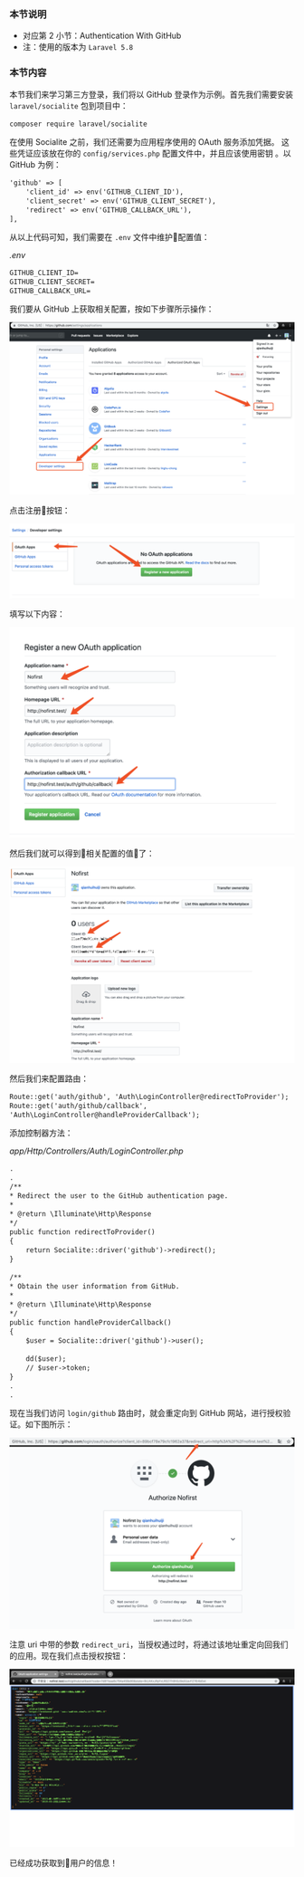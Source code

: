 ### 本节说明
* 对应第 2 小节：Authentication With GitHub
* 注：使用的版本为 `Laravel 5.8`

### 本节内容
本节我们来学习第三方登录，我们将以 GitHub 登录作为示例。首先我们需要安装 `laravel/socialite` 包到项目中：
```
composer require laravel/socialite
```
在使用 Socialite 之前，我们还需要为应用程序使用的 OAuth 服务添加凭据。 这些凭证应该放在你的 `config/services.php` 配置文件中，并且应该使用密钥 
。以 GitHub 为例：
```
'github' => [
    'client_id' => env('GITHUB_CLIENT_ID'),
    'client_secret' => env('GITHUB_CLIENT_SECRET'),
    'redirect' => env('GITHUB_CALLBACK_URL'),
],
```
从以上代码可知，我们需要在 `.env` 文件中维护配置值：

*.env*

```
GITHUB_CLIENT_ID=
GITHUB_CLIENT_SECRET=
GITHUB_CALLBACK_URL=
```

我们要从 GitHub 上获取相关配置，按如下步骤所示操作：

![file](../images/authentication-techniques/2-1.png)

点击注册按钮：

![file](../images/authentication-techniques/2-2.png)

填写以下内容：

![file](../images/authentication-techniques/2-3.png)

然后我们就可以得到相关配置的值了：

![file](../images/authentication-techniques/2-4.png)

然后我们来配置路由：

```
Route::get('auth/github', 'Auth\LoginController@redirectToProvider');
Route::get('auth/github/callback', 'Auth\LoginController@handleProviderCallback');
```

添加控制器方法：

*app/Http/Controllers/Auth/LoginController.php*

```
.
.
/**
* Redirect the user to the GitHub authentication page.
*
* @return \Illuminate\Http\Response
*/
public function redirectToProvider()
{
    return Socialite::driver('github')->redirect();
}

/**
* Obtain the user information from GitHub.
*
* @return \Illuminate\Http\Response
*/
public function handleProviderCallback()
{
    $user = Socialite::driver('github')->user();

    dd($user);
    // $user->token;
}
.
.
```
现在当我们访问 `login/github` 路由时，就会重定向到 GitHub 网站，进行授权验证。如下图所示：

![file](../images/authentication-techniques/2-5.png)

注意 uri 中带的参数 `redirect_uri`，当授权通过时，将通过该地址重定向回我们的应用。现在我们点击授权按钮：

![file](../images/authentication-techniques/2-6.png)

已经成功获取到用户的信息！